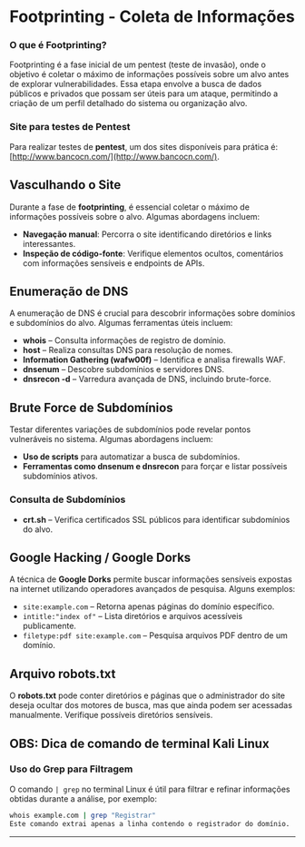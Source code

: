 # Footprinting - Coleta de Informações

### O que é Footprinting?

Footprinting é a fase inicial de um pentest (teste de invasão), onde o objetivo é coletar o máximo de informações possíveis sobre um alvo antes de explorar vulnerabilidades. Essa etapa envolve a busca de dados públicos e privados que possam ser úteis para um ataque, permitindo a criação de um perfil detalhado do sistema ou organização alvo.

### Site para testes de Pentest
Para realizar testes de **pentest**, um dos sites disponíveis para prática é:  
[http://www.bancocn.com/](http://www.bancocn.com/).  


## Vasculhando o Site  
Durante a fase de **footprinting**, é essencial coletar o máximo de informações possíveis sobre o alvo. Algumas abordagens incluem:

- **Navegação manual**: Percorra o site identificando diretórios e links interessantes.  
- **Inspeção de código-fonte**: Verifique elementos ocultos, comentários com informações sensíveis e endpoints de APIs.  


## Enumeração de DNS  
A enumeração de DNS é crucial para descobrir informações sobre domínios e subdomínios do alvo. Algumas ferramentas úteis incluem:

- **whois** – Consulta informações de registro de domínio.  
- **host** – Realiza consultas DNS para resolução de nomes.  
- **Information Gathering (wafw00f)** – Identifica e analisa firewalls WAF.  
- **dnsenum** – Descobre subdomínios e servidores DNS.  
- **dnsrecon -d** – Varredura avançada de DNS, incluindo brute-force.  


## Brute Force de Subdomínios  
Testar diferentes variações de subdomínios pode revelar pontos vulneráveis no sistema. Algumas abordagens incluem:

- **Uso de scripts** para automatizar a busca de subdomínios.  
- **Ferramentas como dnsenum e dnsrecon** para forçar e listar possíveis subdomínios ativos.  

### Consulta de Subdomínios  
- **crt.sh** – Verifica certificados SSL públicos para identificar subdomínios do alvo.  


## Google Hacking / Google Dorks  
A técnica de **Google Dorks** permite buscar informações sensíveis expostas na internet utilizando operadores avançados de pesquisa. Alguns exemplos:

- `site:example.com` – Retorna apenas páginas do domínio específico.  
- `intitle:"index of"` – Lista diretórios e arquivos acessíveis publicamente.  
- `filetype:pdf site:example.com` – Pesquisa arquivos PDF dentro de um domínio.  


## Arquivo robots.txt  
O **robots.txt** pode conter diretórios e páginas que o administrador do site deseja ocultar dos motores de busca, mas que ainda podem ser acessadas manualmente. Verifique possíveis diretórios sensíveis.  


## OBS: Dica de comando de terminal Kali Linux

### Uso do Grep para Filtragem  
O comando `| grep` no terminal Linux é útil para filtrar e refinar informações obtidas durante a análise, por exemplo:

~~~bash
whois example.com | grep "Registrar"
Este comando extrai apenas a linha contendo o registrador do domínio.
~~~

---